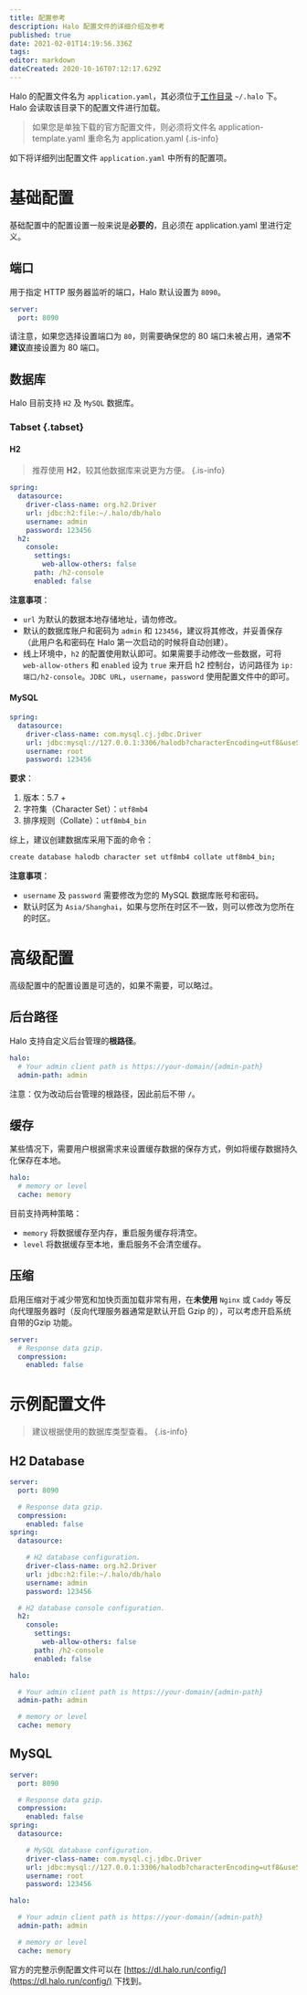 ```yaml
---
title: 配置参考
description: Halo 配置文件的详细介绍及参考
published: true
date: 2021-02-01T14:19:56.336Z
tags: 
editor: markdown
dateCreated: 2020-10-16T07:12:17.629Z
---
```


Halo 的配置文件名为 `application.yaml`，其必须位于[工作目录](/install/prepare#%E5%B7%A5%E4%BD%9C%E7%9B%AE%E5%BD%95) `~/.halo` 下。 Halo 会读取该目录下的配置文件进行加载。

> 如果您是单独下载的官方配置文件，则必须将文件名 application-template.yaml 重命名为 application.yaml
{.is-info}

如下将详细列出配置文件 `application.yaml` 中所有的配置项。

# 基础配置
基础配置中的配置设置一般来说是**必要的**，且必须在 application.yaml 里进行定义。

## 端口
用于指定 HTTP 服务器监听的端口，Halo 默认设置为 `8090`。

```yaml
server:
  port: 8090
```

请注意，如果您选择设置端口为 `80`，则需要确保您的 80 端口未被占用，通常**不建议**直接设置为 80 端口。

## 数据库
Halo 目前支持 `H2` 及 `MySQL` 数据库。
### Tabset {.tabset}

#### H2

> 推荐使用 **H2**，较其他数据库来说更为方便。
{.is-info}

```yaml
spring:
  datasource: 
    driver-class-name: org.h2.Driver
    url: jdbc:h2:file:~/.halo/db/halo
    username: admin
    password: 123456
  h2:
    console:
      settings:
        web-allow-others: false
      path: /h2-console
      enabled: false
```

**注意事项**：

- `url` 为默认的数据本地存储地址，请勿修改。
- 默认的数据库账户和密码为 `admin` 和 `123456`，建议将其修改，并妥善保存（此用户名和密码在 Halo 第一次启动的时候将自动创建）。
- 线上环境中，`h2` 的配置使用默认即可。如果需要手动修改一些数据，可将 `web-allow-others` 和 `enabled` 设为 `true` 来开启 h2 控制台，访问路径为 `ip:端口/h2-console`。`JDBC URL`，`username`，`password` 使用配置文件中的即可。

#### MySQL

```yaml
spring:
  datasource: 
    driver-class-name: com.mysql.cj.jdbc.Driver
    url: jdbc:mysql://127.0.0.1:3306/halodb?characterEncoding=utf8&useSSL=false&serverTimezone=Asia/Shanghai&allowPublicKeyRetrieval=true
    username: root
    password: 123456
```

**要求**：

1. 版本：5.7 +
2. 字符集（Character Set）：`utf8mb4`
3. 排序规则（Collate）：`utf8mb4_bin`

综上，建议创建数据库采用下面的命令：

```bash
create database halodb character set utf8mb4 collate utf8mb4_bin;
```

**注意事项**：

- `username` 及 `password` 需要修改为您的 MySQL 数据库账号和密码。
- 默认时区为 `Asia/Shanghai`，如果与您所在时区不一致，则可以修改为您所在的时区。

# 高级配置
高级配置中的配置设置是可选的，如果不需要，可以略过。

## 后台路径
Halo 支持自定义后台管理的**根路径**。

```yaml
halo:
  # Your admin client path is https://your-domain/{admin-path}
  admin-path: admin
```

注意：仅为改动后台管理的根路径，因此前后不带 `/`。

## 缓存
某些情况下，需要用户根据需求来设置缓存数据的保存方式，例如将缓存数据持久化保存在本地。

```yaml
halo:
  # memory or level
  cache: memory
```

目前支持两种策略：
- `memory` 将数据缓存至内存，重启服务缓存将清空。
- `level` 将数据缓存至本地，重启服务不会清空缓存。

## 压缩
启用压缩对于减少带宽和加快页面加载非常有用，在**未使用** `Nginx` 或 `Caddy` 等反向代理服务器时（反向代理服务器通常是默认开启 Gzip 的），可以考虑开启系统自带的Gzip 功能。

```yaml
server:
  # Response data gzip.
  compression:
    enabled: false
```

# 示例配置文件

> 建议根据使用的数据库类型查看。
{.is-info}

## H2 Database

```yaml
server:
  port: 8090

  # Response data gzip.
  compression:
    enabled: false
spring:
  datasource:

    # H2 database configuration.
    driver-class-name: org.h2.Driver
    url: jdbc:h2:file:~/.halo/db/halo
    username: admin
    password: 123456

  # H2 database console configuration.
  h2:
    console:
      settings:
        web-allow-others: false
      path: /h2-console
      enabled: false

halo:

  # Your admin client path is https://your-domain/{admin-path}
  admin-path: admin

  # memory or level
  cache: memory
```

## MySQL

```yaml
server:
  port: 8090

  # Response data gzip.
  compression:
    enabled: false
spring:
  datasource:

    # MySQL database configuration.
    driver-class-name: com.mysql.cj.jdbc.Driver
    url: jdbc:mysql://127.0.0.1:3306/halodb?characterEncoding=utf8&useSSL=false&serverTimezone=Asia/Shanghai&allowPublicKeyRetrieval=true
    username: root
    password: 123456

halo:

  # Your admin client path is https://your-domain/{admin-path}
  admin-path: admin

  # memory or level
  cache: memory
```

官方的完整示例配置文件可以在 [https://dl.halo.run/config/](https://dl.halo.run/config/) 下找到。
